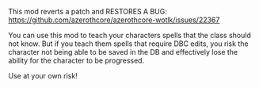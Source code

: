 This mod reverts a patch and RESTORES A BUG:
https://github.com/azerothcore/azerothcore-wotlk/issues/22367

You can use this mod to teach your characters spells that the class should not know. But if you teach them spells that require DBC edits, you risk the character not being able to be saved in the DB and effectively lose the ability for the character to be progressed.

Use at your own risk!
